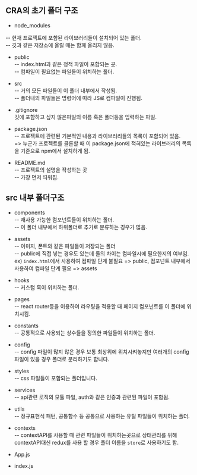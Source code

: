 ## CRA의 초기 폴더 구조
- node_modules<br>

-- 현재 프로젝트에 포함된 라이브러리들이 설치되어 있는 폴더.  
-- 깃과 같은 저장소에 올릴 때는 함께 올리지 않음.

- public<br>
-- index.html과 같은 정적 파일이 포함되는 곳.<br>
-- 컴파일이 필요없는 파일들이 위치하는 폴더.

- src<br>
-- 거의 모든 파일들이 이 폴더 내부에서 작성됨.<br>
-- 폴더내의 파일들은 명령어에 따라 JS로 컴파일이 진행됨.

- .gitignore<br>
깃에 포함하고 싶지 않은파일의 이름 혹은 폴더등을 입력하는 파일.

- package.json<br>
-- 프로젝트에 관련된 기본적인 내용과 라이브러리들의 목록이 포함되어 있음.<br>
=> 누군가 프로젝트를 클론할 때 이 package.json에 적혀있는 라이브러리의 목록을 기준으로 npm에서 설치하게 됨.

- README.md<br>
-- 프로젝트의 설명을 작성하는 곳<br>
-- 가장 먼저 띄워짐.

## src 내부 폴더구조
- components<br>
-- 재사용 가능한 컴포넌트들이 위치하는 폴더.<br>
-- 이 폴더 내부에서 하위폴더로 추가로 분류하는 경우가 많음.
- assets<br>
-- 이미지, 폰트와 같은 파일들이 저장되는 폴더<br>
-- public에 직접 넣는 경우도 있는데 둘의 차이는 컴파일시에 필요한지의 여부임.<br> ex) `index.html`에서 사용하여 컴파일 단계 불필요 => public, 컴포넌트 내부에서 사용하여 컴파일 단계 필요 => assets
- hooks<br>
-- 커스텀 훅이 위치하는 폴더.
- pages  
-- react router등을 이용하여 라우팅을 적용할 때 페이지 컴포넌트를 이 폴더에 위치시킴.
- constants<br>
-- 공통적으로 사용되는 상수들을 정의한 파일들이 위치하는 폴더.
- config <br>
-- config 파일이 많지 않은 경우 보통 최상위에 위치시켜놓지만 여러개의 config 파일이 있을 경우 폴더로 분리하기도 합니다.
- styles<br>
-- css 파일들이 포함되는 폴더입니다.
- services<br>
-- api관련 로직의 모튤 파일, auth와 같은 인증과 관련된 파일이 포함됨.
- utils<br>
-- 정규표현식 패턴, 공통함수 등 공통으로 사용하는 유틸 파일들이 위치하는 폴더.
- contexts<br>
-- contextAPI를 사용할 때 관련 파일들이 위치하는곳으로 상태관리를 위해 contextAPI대신 redux를 사용 할 경우 폴더 이름을 `store`로 사용하기도 함.
- App.js<br>

- index.js<br>